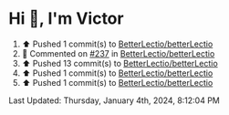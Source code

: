 <h1>Hi 👋, I'm Victor </h1>

<!--RECENT_ACTIVITY:start-->
1. ⬆️ Pushed 1 commit(s) to [BetterLectio/betterLectio](https://github.com/BetterLectio/betterLectio)<br>
2. 💬 Commented on [#237](https://github.com/BetterLectio/betterLectio/pull/237#issuecomment-1875708773) in [BetterLectio/betterLectio](https://github.com/BetterLectio/betterLectio)<br>
3. ⬆️ Pushed 13 commit(s) to [BetterLectio/betterLectio](https://github.com/BetterLectio/betterLectio)<br>
4. ⬆️ Pushed 1 commit(s) to [BetterLectio/betterLectio](https://github.com/BetterLectio/betterLectio)<br>
5. ⬆️ Pushed 1 commit(s) to [BetterLectio/betterLectio](https://github.com/BetterLectio/betterLectio)<br>
<!--RECENT_ACTIVITY:end-->

<!--RECENT_ACTIVITY:last_update-->
Last Updated: Thursday, January 4th, 2024, 8:12:04 PM
<!--RECENT_ACTIVITY:last_update_end-->
